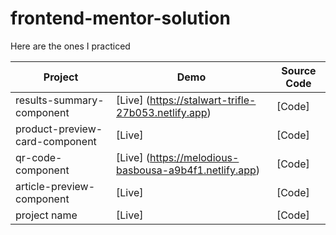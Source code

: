 # frontend-mentor-solution
Here are the ones I practiced

Project | Demo | Source Code
| ----------- | ----------- | ----------- |
|results-summary-component  |  [Live] (https://stalwart-trifle-27b053.netlify.app)  |  [Code]
|product-preview-card-component | [Live] | [Code]
|qr-code-component | [Live] (https://melodious-basbousa-a9b4f1.netlify.app) | [Code] 
|article-preview-component | [Live] | [Code]
|project name | [Live] | [Code]
